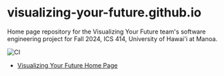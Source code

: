 # visualizing-your-future.github.io

Home page repository for the Visualizing Your Future team's software engineering project for Fall 2024, ICS 414, University of Hawai'i at Manoa.

![CI](https://github.com/visualizing-your-future/visualizing-your-future.github.io/workflows/ci.yml/badge.svg)

* [Visualizing Your Future Home Page](https://visualizing-your-future.github.io/)
